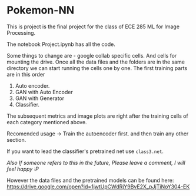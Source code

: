 # Pokemon-NN
This is project is the final project for the class of ECE 285 ML for Image Processing.

The notebook Project.ipynb has all the code. 

Some things to change are - google collab specific cells. And cells for mounting the drive. 
Once all the data files and the folders are in the same directory we can start running the cells one by one. 
The first training parts are in this order
1. Auto encoder.
2. GAN with Auto Encoder
3. GAN with Generator
4. Classifier.

The subsequent metrics and image plots are right after the training cells of each category mentioned above.

Recomended usage -> Train the autoencoder first. and then train any other section.

If you want to lead the classifier's pretrained net use ```class3.net```.


_Also If someone refers to this in the future, Please leave a comment, I will feel happy :P_

However the data files and the pretrained models can be found here:
https://drive.google.com/open?id=1jwtUpCWdRjY9BvE2X_pJjTiNoY304-EK

